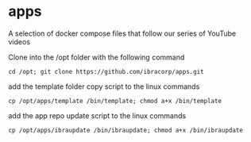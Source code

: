 # apps
A selection of docker compose files that follow our series of YouTube videos

Clone into the /opt folder with the following command

```
cd /opt; git clone https://github.com/ibracorp/apps.git
```

add the template folder copy script to the linux commands

```
cp /opt/apps/template /bin/template; chmod a+x /bin/template
```

add the app repo update script to the linux commands

```
cp /opt/apps/ibraupdate /bin/ibraupdate; chmod a+x /bin/ibraupdate
```
